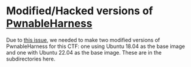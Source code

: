 # Modified/Hacked versions of [PwnableHarness](https://github.com/C0deH4cker/PwnableHarness)

Due to [this issue](https://github.com/C0deH4cker/PwnableHarness/issues/10), we needed to make two modified versions of PwnableHarness for this CTF: one using Ubuntu 18.04 as the base image and one with Ubuntu 22.04 as the base image. These are in the subdirectories here.
